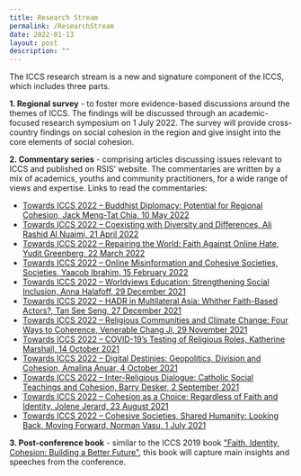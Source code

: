 ```yaml
---
title: Research Stream
permalink: /ResearchStream
date: 2022-01-13
layout: post
description: ""
---
```

The ICCS research stream is a new and signature component of the ICCS, which includes three parts.

**1. Regional survey** - to foster more evidence-based discussions around the themes of ICCS. The findings will be discussed through an academic-focused research symposium on 1 July 2022. The survey will provide cross-country findings on social cohesion in the region and give insight into the core elements of social cohesion.

**2. Commentary series** - comprising articles discussing issues relevant to ICCS and published on RSIS’ website. The commentaries are written by a mix of academics, youths and community practitioners, for a wide range of views and expertise. Links to read the commentaries:
* [Towards ICCS 2022 – Buddhist Diplomacy: Potential for Regional Cohesion, Jack Meng-Tat Chia, 10 May 2022](https://www.rsis.edu.sg/rsis-publication/rsis/towards-iccs-2022-buddhist-diplomacy-potential-for-regional-cohesion/)
* [Towards ICCS 2022 – Coexisting with Diversity and Differences, Ali Rashid Al Nuaimi, 21 April 2022](https://www.rsis.edu.sg/rsis-publication/rsis/towards-iccs-2022-coexisting-with-diversity-and-differences/)
* [Towards ICCS 2022 – Repairing the World: Faith Against Online Hate, Yudit Greenberg, 22 March 2022](https://www.rsis.edu.sg/rsis-publication/rsis/towards-iccs-2022-repairing-the-world-faith-against-online-hate/)
* [Towards ICCS 2022 – Online Misinformation and Cohesive Societies, Societies, Yaacob Ibrahim, 15 February 2022](https://www.rsis.edu.sg/rsis-publication/rsis/towards-iccs-2022-online-misinformation-and-cohesive-societies/)
* [Towards ICCS 2022 – Worldviews Education: Strengthening Social Inclusion, Anna Halafoff, 29 December 2021](https://www.rsis.edu.sg/rsis-publication/rsis/towards-iccs-2022-worldviews-education-strengthening-social-inclusion/)
* [Towards ICCS 2022 – HADR in Multilateral Asia: Whither Faith-Based Actors?, Tan See Seng, 27 December 2021](https://www.rsis.edu.sg/rsis-publication/rsis/towards-iccs-2022-hadr-in-multilateral-asia-whither-faith-based-actors/)
* [Towards ICCS 2022 – Religious Communities and Climate Change: Four Ways to Coherence, Venerable Chang Ji, 29 November 2021](https://www.rsis.edu.sg/rsis-publication/rsis/towards-iccs-2022-religious-communities-and-climate-change-four-ways-to-coherence/)
* [Towards ICCS 2022 – COVID-19’s Testing of Religious Roles, Katherine Marshall, 14 October 2021](https://www.rsis.edu.sg/rsis-publication/rsis/towards-iccs-2022-covid-19s-testing-of-religious-roles/)
* [Towards ICCS 2022 – Digital Destinies: Geopolitics, Division and Cohesion, Amalina Anuar, 4 October 2021](https://www.rsis.edu.sg/rsis-publication/cms/towards-iccs-2022-digital-destinies-geopolitics-division-and-cohesion/)
* [Towards ICCS 2022 – Inter-Religious Dialogue: Catholic Social Teachings and Cohesion, Barry Desker, 2 September 2021](https://www.rsis.edu.sg/rsis-publication/rsis/towards-iccs-2022-inter-religious-dialogue-catholic-social-teachings-and-cohesion/)
* [Towards ICCS 2022 – Cohesion as a Choice: Regardless of Faith and Identity, Jolene Jerard, 23 August 2021](https://www.rsis.edu.sg/rsis-publication/rsis/towards-iccs-2022-cohesion-as-a-choice-regardless-of-faith-and-identity/)
* [Towards ICCS 2022 – Cohesive Societies, Shared Humanity: Looking Back, Moving Forward, Norman Vasu, 1 July 2021](https://www.rsis.edu.sg/rsis-publication/cens/towards-iccs-2022-cohesive-societies-shared-humanity-looking-back-moving-forward/)

**3. Post-conference book** - similar to the ICCS 2019 book ["Faith, Identity, Cohesion: Building a Better Future"](https://www.rsis.edu.sg/staff-publication/faith-identity-cohesion-building-a-better-future/), this book will capture main insights and speeches from the conference.